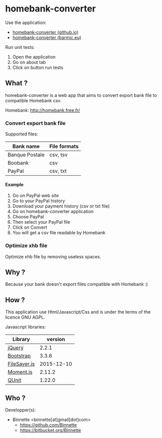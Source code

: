 # homebank-converter #
Use the application:

* [homebank-converter (github.io)](http://binnette.github.io/homebank-converter/)
* [homebank-converter (barmic.eu)](https://hbc.barmic.eu/)

Run unit tests:

1. Open the application
2. Go on about tab
3. Click on button run tests

## What ? ##
homebank-converter is a web app that aims to convert export bank file to compatible Homebank csv.

Homebank: http://homebank.free.fr/

### Convert export bank file ###
Supported files:

| Bank name         | File formats |
| ----------------- | ------------ |
| Banque Postale    | csv, tsv     |
| Boobank           | csv          |
| PayPal            | csv, txt     |

#### Example ####
1. Go on PayPal web site
2. Go to your PayPal history
3. Download your payment history (csv or txt file)
4. Go on homebank-converter application
5. Choose PayPal
6. Then select your PayPal file
7. Click on Convert
8. You will get a csv file readable by Homebank

### Optimize xhb file ###
Optimize xhb file by removing useless spaces.

## Why ? ##
Because your bank doesn't export files compatible with Homebank :)

## How ? ##
This application use Html/Javascript/Css and is under the terms of the licence GNU AGPL.

Javascript libraries:

| Library                                                  | version    |
| -------------------------------------------------------- | ---------- |
| [jQuery](https://jquery.com/)                            | 2.2.1      |
| [Bootstrap](http://getbootstrap.com/)                    | 3.3.6      |
| [FileSaver.js](https://github.com/eligrey/FileSaver.js/) | 2015-12-10 |
| [Moment.js](http://momentjs.com/)                        | 2.11.2     |
| [QUnit](http://qunitjs.com/)                             | 1.22.0     |

## Who ? ##
Developper(s):

* Binnette <binnette[at]gmail[dot]com>
  * https://github.com/Binnette
  * https://bitbucket.org/Binnette
